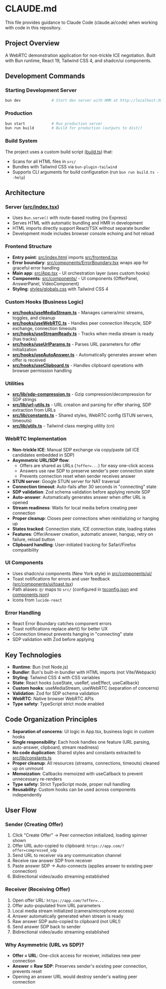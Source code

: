 # CLAUDE.md

This file provides guidance to Claude Code (claude.ai/code) when working with code in this repository.

## Project Overview

A WebRTC demonstration application for non-trickle ICE negotiation. Built with Bun runtime, React 19, Tailwind CSS 4, and shadcn/ui components.

## Development Commands

### Starting Development Server

```bash
bun dev              # Start dev server with HMR at http://localhost:3000
```

### Production

```bash
bun start            # Run production server
bun run build        # Build for production (outputs to dist/)
```

### Build System

The project uses a custom build script ([build.ts](build.ts)) that:

- Scans for all HTML files in `src/`
- Bundles with Tailwind CSS via `bun-plugin-tailwind`
- Supports CLI arguments for build configuration (run `bun run build.ts --help`)

## Architecture

### Server ([src/index.tsx](src/index.tsx))

- Uses `Bun.serve()` with route-based routing (no Express)
- Serves HTML with automatic bundling and HMR in development
- HTML imports directly support React/TSX without separate bundler
- Development mode includes browser console echoing and hot reload

### Frontend Structure

- **Entry point**: [src/index.html](src/index.html) imports [src/frontend.tsx](src/frontend.tsx)
- **Error boundary**: [src/components/ErrorBoundary.tsx](src/components/ErrorBoundary.tsx) wraps app for graceful error handling
- **Main app**: [src/App.tsx](src/App.tsx) - UI orchestration layer (uses custom hooks)
- **Components**: [src/components/](src/components/) - UI components (OfferPanel, AnswerPanel, VideoComponent)
- **Styling**: [styles/globals.css](styles/globals.css) with Tailwind CSS 4

### Custom Hooks (Business Logic)

- **[src/hooks/useMediaStream.ts](src/hooks/useMediaStream.ts)** - Manages camera/mic streams, toggles, and cleanup
- **[src/hooks/useWebRTC.ts](src/hooks/useWebRTC.ts)** - Handles peer connection lifecycle, SDP exchange, connection timeouts
- **[src/hooks/useStreamReady.ts](src/hooks/useStreamReady.ts)** - Tracks when media stream is ready (has tracks)
- **[src/hooks/useUrlParams.ts](src/hooks/useUrlParams.ts)** - Parses URL parameters for offer initialization
- **[src/hooks/useAutoAnswer.ts](src/hooks/useAutoAnswer.ts)** - Automatically generates answer when offer is received
- **[src/hooks/useClipboard.ts](src/hooks/useClipboard.ts)** - Handles clipboard operations with browser permission handling

### Utilities

- **[src/lib/sdp-compression.ts](src/lib/sdp-compression.ts)** - Gzip compression/decompression for SDP strings
- **[src/lib/url-utils.ts](src/lib/url-utils.ts)** - URL creation and parsing for offer sharing, SDP extraction from URLs
- **[src/lib/constants.ts](src/lib/constants.ts)** - Shared styles, WebRTC config (STUN servers, timeouts)
- **[src/lib/utils.ts](src/lib/utils.ts)** - Tailwind class merging utility (cn)

### WebRTC Implementation

- **Non-trickle ICE**: Manual SDP exchange via copy/paste (all ICE candidates embedded in SDP)
- **Asymmetric URL/SDP flow**:
  - Offers are shared as URLs (`?offer=...`) for easy one-click access
  - Answers use raw SDP to preserve sender's peer connection state
  - Prevents connection reset when sender receives answer
- **STUN server**: Google STUN server for NAT traversal
- **Connection timeout**: Auto-fails after 30 seconds in "connecting" state
- **SDP validation**: Zod schema validation before applying remote SDP
- **Auto-answer**: Automatically generates answer when offer URL is opened
- **Stream readiness**: Waits for local media before creating peer connection
- **Proper cleanup**: Closes peer connections when reinitializing or hanging up
- **States tracked**: Connection state, ICE connection state, loading states
- **Features**: Offer/Answer creation, automatic answer, hangup, retry on failure, reload button
- **Clipboard handling**: User-initiated tracking for Safari/Firefox compatibility

### UI Components

- Uses shadcn/ui components (New York style) in [src/components/ui/](src/components/ui/)
- Toast notifications for errors and user feedback ([src/components/ui/toast.tsx](src/components/ui/toast.tsx))
- Path aliases: `@/` maps to `src/` (configured in [tsconfig.json](tsconfig.json) and [components.json](components.json))
- Icons from `lucide-react`

### Error Handling

- React Error Boundary catches component errors
- Toast notifications replace alert() for better UX
- Connection timeout prevents hanging in "connecting" state
- SDP validation with Zod before applying

## Key Technologies

- **Runtime**: Bun (not Node.js)
- **Bundler**: Bun's built-in bundler with HTML imports (not Vite/Webpack)
- **Styling**: Tailwind CSS 4 with CSS variables
- **State**: React hooks (useState, useRef, useEffect, useCallback)
- **Custom hooks**: useMediaStream, useWebRTC (separation of concerns)
- **Validation**: Zod for SDP schema validation
- **WebRTC**: Native browser WebRTC APIs
- **Type safety**: TypeScript strict mode enabled

## Code Organization Principles

- **Separation of concerns**: UI logic in App.tsx, business logic in custom hooks
- **Single responsibility**: Each hook handles one feature (URL parsing, auto-answer, clipboard, stream readiness)
- **No code duplication**: Shared styles and constants extracted to [src/lib/constants.ts](src/lib/constants.ts)
- **Proper cleanup**: All resources (streams, connections, timeouts) cleaned up on unmount
- **Memoization**: Callbacks memoized with useCallback to prevent unnecessary re-renders
- **Type safety**: Strict TypeScript mode, proper null handling
- **Reusability**: Custom hooks can be used across components independently

## User Flow

### Sender (Creating Offer)

1. Click "Create Offer" → Peer connection initialized, loading spinner shown
2. Offer URL auto-copied to clipboard: `https://app.com/?offer=compressed_sdp`
3. Send URL to receiver via any communication channel
4. Receive raw answer SDP from receiver
5. Paste answer SDP → Auto-connects (applies answer to existing peer connection)
6. Bidirectional video/audio streaming established

### Receiver (Receiving Offer)

1. Open offer URL: `https://app.com/?offer=...`
2. Offer auto-populated from URL parameters
3. Local media stream initialized (camera/microphone access)
4. Answer automatically generated when stream is ready
5. Raw answer SDP auto-copied to clipboard (not URL!)
6. Send answer SDP back to sender
7. Bidirectional video/audio streaming established

### Why Asymmetric (URL vs SDP)?

- **Offer = URL**: One-click access for receiver, initializes new peer connection
- **Answer = Raw SDP**: Preserves sender's existing peer connection, prevents reset
- Opening an answer URL would destroy sender's waiting peer connection
